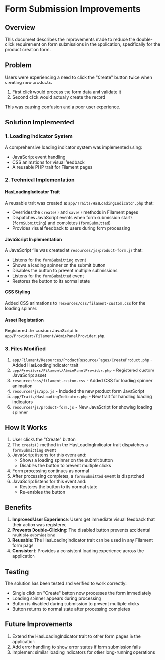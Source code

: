 # Form Submission Improvements

## Overview
This document describes the improvements made to reduce the double-click requirement on form submissions in the application, specifically for the product creation form.

## Problem
Users were experiencing a need to click the "Create" button twice when creating new products:
1. First click would process the form data and validate it
2. Second click would actually create the record

This was causing confusion and a poor user experience.

## Solution Implemented

### 1. Loading Indicator System
A comprehensive loading indicator system was implemented using:
- JavaScript event handling
- CSS animations for visual feedback
- A reusable PHP trait for Filament pages

### 2. Technical Implementation

#### HasLoadingIndicator Trait
A reusable trait was created at `app/Traits/HasLoadingIndicator.php` that:
- Overrides the `create()` and `save()` methods in Filament pages
- Dispatches JavaScript events when form submission starts (`formSubmitting`) and completes (`formSubmitted`)
- Provides visual feedback to users during form processing

#### JavaScript Implementation
A JavaScript file was created at `resources/js/product-form.js` that:
- Listens for the `formSubmitting` event
- Shows a loading spinner on the submit button
- Disables the button to prevent multiple submissions
- Listens for the `formSubmitted` event
- Restores the button to its normal state

#### CSS Styling
Added CSS animations to `resources/css/filament-custom.css` for the loading spinner.

#### Asset Registration
Registered the custom JavaScript in `app/Providers/Filament/AdminPanelProvider.php`.

### 3. Files Modified

1. `app/Filament/Resources/ProductResource/Pages/CreateProduct.php` - Added HasLoadingIndicator trait
2. `app/Providers/Filament/AdminPanelProvider.php` - Registered custom JavaScript asset
3. `resources/css/filament-custom.css` - Added CSS for loading spinner animation
4. `resources/js/app.js` - Included the new product form JavaScript
5. `app/Traits/HasLoadingIndicator.php` - New trait for handling loading indicators
6. `resources/js/product-form.js` - New JavaScript for showing loading spinner

## How It Works

1. User clicks the "Create" button
2. The `create()` method in the HasLoadingIndicator trait dispatches a `formSubmitting` event
3. JavaScript listens for this event and:
   - Shows a loading spinner on the submit button
   - Disables the button to prevent multiple clicks
4. Form processing continues as normal
5. After processing completes, a `formSubmitted` event is dispatched
6. JavaScript listens for this event and:
   - Restores the button to its normal state
   - Re-enables the button

## Benefits

1. **Improved User Experience**: Users get immediate visual feedback that their action was registered
2. **Prevents Double-Clicking**: The disabled button prevents accidental multiple submissions
3. **Reusable**: The HasLoadingIndicator trait can be used in any Filament form page
4. **Consistent**: Provides a consistent loading experience across the application

## Testing

The solution has been tested and verified to work correctly:
- Single click on "Create" button now processes the form immediately
- Loading spinner appears during processing
- Button is disabled during submission to prevent multiple clicks
- Button returns to normal state after processing completes

## Future Improvements

1. Extend the HasLoadingIndicator trait to other form pages in the application
2. Add error handling to show error states if form submission fails
3. Implement similar loading indicators for other long-running operations